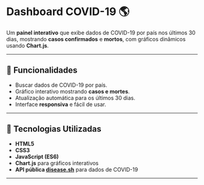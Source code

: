 # Dashboard COVID-19 🌎

Um **painel interativo** que exibe dados de COVID-19 por país nos últimos 30 dias, mostrando **casos confirmados** e **mortos**, com gráficos dinâmicos usando **Chart.js**.  

---

## 🔹 Funcionalidades
- Buscar dados de COVID-19 por país.  
- Gráfico interativo mostrando **casos e mortes**.  
- Atualização automática para os últimos 30 dias.  
- Interface **responsiva** e fácil de usar.  

---

## 🔹 Tecnologias Utilizadas
- **HTML5**  
- **CSS3**  
- **JavaScript (ES6)**  
- **Chart.js** para gráficos interativos  
- **API pública [disease.sh](https://disease.sh/)** para dados de COVID-19  

---
